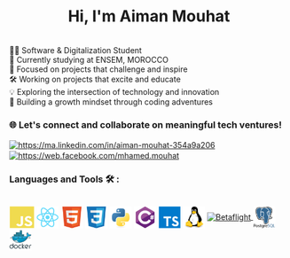 <h1 align="center">Hi, I'm Aiman Mouhat</h1>
<br>
👨‍💼 Software & Digitalization Student <br>
🏫 Currently studying at ENSEM, MOROCCO <br>
🎯 Focused on projects that challenge and inspire <br>
🛠️ Working on projects that excite and educate <br>
💡 Exploring the intersection of technology and innovation <br>
🚀 Building a growth mindset through coding adventures <br>

<h3 align="left">🌐 Let's connect and collaborate on meaningful tech ventures!</h3>
<p align="left">
<a href="https://ma.linkedin.com/in/aiman-mouhat-354a9a206" target="blank"><img align="center" src="https://raw.githubusercontent.com/rahuldkjain/github-profile-readme-generator/master/src/images/icons/Social/linked-in-alt.svg" alt="https://ma.linkedin.com/in/aiman-mouhat-354a9a206" height="30" width="40" /></a>
<a href="https://web.facebook.com/mhamed.mouhat" target="blank"><img align="center" src="https://raw.githubusercontent.com/rahuldkjain/github-profile-readme-generator/master/src/images/icons/Social/facebook.svg" alt="https://web.facebook.com/mhamed.mouhat" height="30" width="40" /></a>
</p>

<h3 align="left">Languages and Tools 🛠️ :</h3>
<div style="display: inline_block"><br>
  <img align="center" alt="Js" height="40" width="45" src="https://raw.githubusercontent.com/devicons/devicon/master/icons/javascript/javascript-plain.svg">
  <img align="center" alt="React" height="40" width="40" src="https://raw.githubusercontent.com/devicons/devicon/master/icons/react/react-original.svg">
  <img align="center" alt="HTML" height="40" width="40" src="https://raw.githubusercontent.com/devicons/devicon/master/icons/html5/html5-original.svg">
  <img align="center" alt="CSS" height="40" width="40" src="https://raw.githubusercontent.com/devicons/devicon/master/icons/css3/css3-original.svg">
  <img align="center" alt="Python" height="40" width="40" src="https://raw.githubusercontent.com/devicons/devicon/master/icons/python/python-original.svg">
  <img align="center" alt="Csharp" height="40" width="40" src="https://raw.githubusercontent.com/devicons/devicon/master/icons/csharp/csharp-original.svg">
  <img align="center" alt="Ts" height="40" width="40" src="https://raw.githubusercontent.com/devicons/devicon/master/icons/typescript/typescript-plain.svg">
  <img align="center" alt="linux" width="40" height="40"src="https://raw.githubusercontent.com/devicons/devicon/master/icons/linux/linux-original.svg">
  <a href="https://betaflight.com/" target="_blank" ><img align="center" alt="Betaflight" width="40" height="40"src="https://www.wearefpv.fr/wp-content/uploads/2023/01/logo_fb.png"/> </a>
  <a href="https://www.postgresql.org/" target="_blank" > <img align="center" alt="postgresql" width="40" height="40" src="https://raw.githubusercontent.com/devicons/devicon/master/icons/postgresql/postgresql-original-wordmark.svg"/> </a>
  <img align="center" alt="docker" width="40" height="40" src="https://raw.githubusercontent.com/devicons/devicon/master/icons/docker/docker-original-wordmark.svg">
</div>
 
